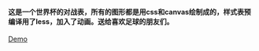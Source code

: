 #### 这是一个世界杯的对战表，所有的图形都是用css和canvas绘制成的，样式表预编译用了less，加入了动画。送给喜欢足球的朋友们。<br>
[Demo](https://weiliangchun.github.io/FE-study/WorldCup/index.html)<br>